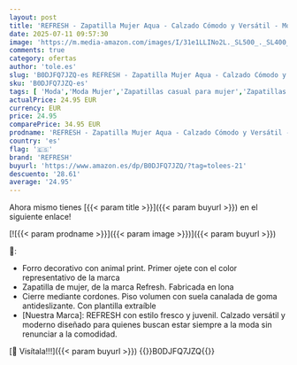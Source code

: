 ```yaml
---
layout: post
title: 'REFRESH - Zapatilla Mujer Aqua - Calzado Cómodo y Versátil - Moda Casual - Modelo 17271906  Talla 39 '
date: 2025-07-11 09:57:30
image: 'https://m.media-amazon.com/images/I/31e1LLINo2L._SL500_._SL400_.jpg'
comments: true
category: ofertas
author: 'tole.es'
slug: 'B0DJFQ7JZQ-es REFRESH - Zapatilla Mujer Aqua - Calzado Cómodo y Versátil...'
sku: 'B0DJFQ7JZQ-es'
tags: [ 'Moda','Moda Mujer','Zapatillas casual para mujer','Zapatillas deportivas y de moda para mujer','Zapatos para mujer','refresh','zapatilla','🇪🇸', ]
actualPrice: 24.95 EUR
currency: EUR
price: 24.95
comparePrice: 34.95 EUR
prodname: 'REFRESH - Zapatilla Mujer Aqua - Calzado Cómodo y Versátil - Moda Casual - Modelo 17271906  Talla 39 '
country: 'es'
flag: '🇪🇸'
brand: 'REFRESH'
buyurl: 'https://www.amazon.es/dp/B0DJFQ7JZQ/?tag=tolees-21'
descuento: '28.61'
average: '24.95'
---
```


Ahora mismo tienes [{{< param title >}}]({{< param buyurl >}}) en el siguiente enlace!

[![{{< param prodname >}}]({{< param image >}})]({{< param buyurl >}})

🔎:

- Forro decorativo con animal print. Primer ojete con el color representativo de la marca
- Zapatilla de mujer, de la marca Refresh. Fabricada en lona
- Cierre mediante cordones. Piso volumen con suela canalada de goma antideslizante. Con plantilla extraíble
- [Nuestra Marca]: REFRESH con estilo fresco y juvenil. Calzado versátil y moderno diseñado para quienes buscan estar siempre a la moda sin renunciar a la comodidad.

[🛒 Visítala!!!]({{< param buyurl >}})
{{<world>}}B0DJFQ7JZQ{{</world>}}
